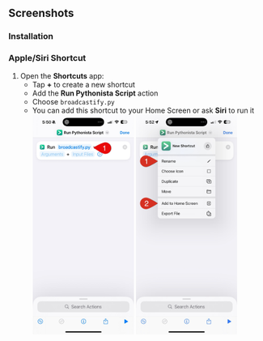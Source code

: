## Screenshots

### Installation

### Apple/Siri Shortcut
1. Open the **Shortcuts** app:  
   - Tap **+** to create a new shortcut  
   - Add the **Run Pythonista Script** action  
   - Choose `broadcastify.py`
   - You can add this shortcut to your Home Screen or ask **Siri** to run it
     <div>
        <img src="shortcut-0.jpeg" alt="App Screenshot" style="width:200px;"> 
        <img src="shortcut-1.jpeg" alt="App Screenshot" style="width:200px;">
     </div>
